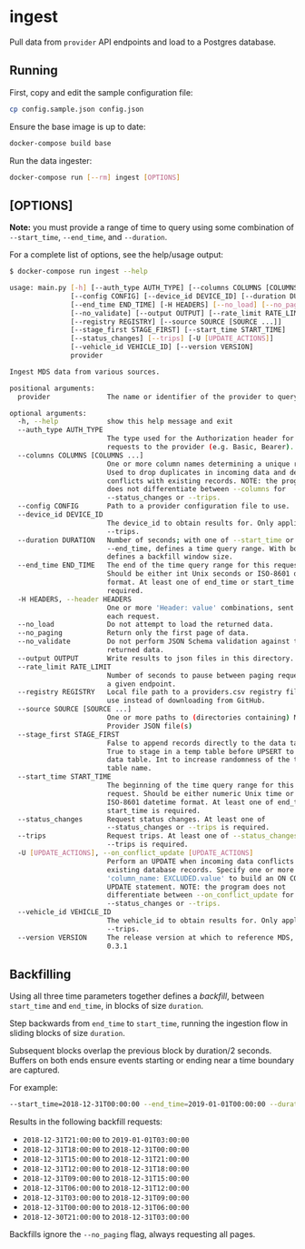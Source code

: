 # ingest

Pull data from `provider` API endpoints and load to a Postgres database.

## Running

First, copy and edit the sample configuration file:

```bash
cp config.sample.json config.json
```

Ensure the base image is up to date:

```bash
docker-compose build base
```

Run the data ingester:

```bash
docker-compose run [--rm] ingest [OPTIONS]
```

## [OPTIONS]

**Note:** you must provide a range of time to query using some combination of `--start_time`, `--end_time`, and `--duration`.

For a complete list of options, see the help/usage output:

```bash
$ docker-compose run ingest --help

usage: main.py [-h] [--auth_type AUTH_TYPE] [--columns COLUMNS [COLUMNS ...]]
               [--config CONFIG] [--device_id DEVICE_ID] [--duration DURATION]
               [--end_time END_TIME] [-H HEADERS] [--no_load] [--no_paging]
               [--no_validate] [--output OUTPUT] [--rate_limit RATE_LIMIT]
               [--registry REGISTRY] [--source SOURCE [SOURCE ...]]
               [--stage_first STAGE_FIRST] [--start_time START_TIME]
               [--status_changes] [--trips] [-U [UPDATE_ACTIONS]]
               [--vehicle_id VEHICLE_ID] [--version VERSION]
               provider

Ingest MDS data from various sources.

positional arguments:
  provider              The name or identifier of the provider to query.

optional arguments:
  -h, --help            show this help message and exit
  --auth_type AUTH_TYPE
                        The type used for the Authorization header for
                        requests to the provider (e.g. Basic, Bearer).
  --columns COLUMNS [COLUMNS ...]
                        One or more column names determining a unique record.
                        Used to drop duplicates in incoming data and detect
                        conflicts with existing records. NOTE: the program
                        does not differentiate between --columns for
                        --status_changes or --trips.
  --config CONFIG       Path to a provider configuration file to use.
  --device_id DEVICE_ID
                        The device_id to obtain results for. Only applies to
                        --trips.
  --duration DURATION   Number of seconds; with one of --start_time or
                        --end_time, defines a time query range. With both,
                        defines a backfill window size.
  --end_time END_TIME   The end of the time query range for this request.
                        Should be either int Unix seconds or ISO-8601 datetime
                        format. At least one of end_time or start_time is
                        required.
  -H HEADERS, --header HEADERS
                        One or more 'Header: value' combinations, sent with
                        each request.
  --no_load             Do not attempt to load the returned data.
  --no_paging           Return only the first page of data.
  --no_validate         Do not perform JSON Schema validation against the
                        returned data.
  --output OUTPUT       Write results to json files in this directory.
  --rate_limit RATE_LIMIT
                        Number of seconds to pause between paging requests to
                        a given endpoint.
  --registry REGISTRY   Local file path to a providers.csv registry file to
                        use instead of downloading from GitHub.
  --source SOURCE [SOURCE ...]
                        One or more paths to (directories containing) MDS
                        Provider JSON file(s)
  --stage_first STAGE_FIRST
                        False to append records directly to the data table.
                        True to stage in a temp table before UPSERT to the
                        data table. Int to increase randomness of the temp
                        table name.
  --start_time START_TIME
                        The beginning of the time query range for this
                        request. Should be either numeric Unix time or
                        ISO-8601 datetime format. At least one of end_time or
                        start_time is required.
  --status_changes      Request status changes. At least one of
                        --status_changes or --trips is required.
  --trips               Request trips. At least one of --status_changes or
                        --trips is required.
  -U [UPDATE_ACTIONS], --on_conflict_update [UPDATE_ACTIONS]
                        Perform an UPDATE when incoming data conflicts with
                        existing database records. Specify one or more
                        'column_name: EXCLUDED.value' to build an ON CONFLICT
                        UPDATE statement. NOTE: the program does not
                        differentiate between --on_conflict_update for
                        --status_changes or --trips.
  --vehicle_id VEHICLE_ID
                        The vehicle_id to obtain results for. Only applies to
                        --trips.
  --version VERSION     The release version at which to reference MDS, e.g.
                        0.3.1
```

## Backfilling

Using all three time parameters together defines a *backfill*, between `start_time` and `end_time`, in blocks of size `duration`.

Step backwards from `end_time` to `start_time`, running the ingestion flow in sliding blocks of size `duration`.

Subsequent blocks overlap the previous block by duration/2 seconds.
Buffers on both ends ensure events starting or ending near a time boundary are captured.

For example:

```bash
--start_time=2018-12-31T00:00:00 --end_time=2019-01-01T00:00:00 --duration=21600
```

Results in the following backfill requests:

* `2018-12-31T21:00:00` to `2019-01-01T03:00:00`
* `2018-12-31T18:00:00` to `2018-12-31T00:00:00`
* `2018-12-31T15:00:00` to `2018-12-31T21:00:00`
* `2018-12-31T12:00:00` to `2018-12-31T18:00:00`
* `2018-12-31T09:00:00` to `2018-12-31T15:00:00`
* `2018-12-31T06:00:00` to `2018-12-31T12:00:00`
* `2018-12-31T03:00:00` to `2018-12-31T09:00:00`
* `2018-12-31T00:00:00` to `2018-12-31T06:00:00`
* `2018-12-30T21:00:00` to `2018-12-31T03:00:00`

Backfills ignore the `--no_paging` flag, always requesting all pages.
